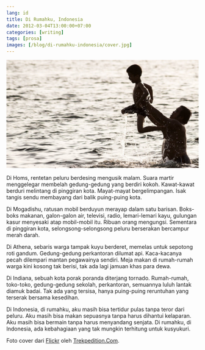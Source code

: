 ```yaml
---
lang: id
title: Di Rumahku, Indonesia
date: 2012-03-04T13:00:00+07:00
categories: [writing]
tags: [prosa]
images: [/blog/di-rumahku-indonesia/cover.jpg]
---
```

![Di Rumahku, Indonesia](cover.jpg)

Di Homs, rentetan peluru berdesing mengusik malam. Suara martir menggelegar membelah gedung-gedung yang berdiri kokoh. Kawat-kawat berduri melintang di pinggiran kota. Mayat-mayat bergelimpangan. Isak tangis sendu membayang dari balik puing-puing kota.

Di Mogadishu, ratusan mobil berduyun merayap dalam satu barisan. Boks-boks makanan, galon-galon air, televisi, radio, lemari-lemari kayu, gulungan kasur menyesaki atap mobil-mobil itu. Ribuan orang mengungsi. Sementara di pinggiran kota, selongsong-selongsong peluru berserakan bercampur merah darah.

Di Athena, sebaris warga tampak kuyu berderet, memelas untuk sepotong roti gandum. Gedung-gedung perkantoran dilumat api. Kaca-kacanya pecah dilempari mantan pegawainya sendiri. Meja makan di rumah-rumah warga kini kosong tak berisi, tak ada lagi jamuan khas para dewa.

Di Indiana, sebuah kota porak poranda diterjang tornado. Rumah-rumah, toko-toko, gedung-gedung sekolah, perkantoran, semuannya luluh lantak diamuk badai. Tak ada yang tersisa, hanya puing-puing reruntuhan yang terserak bersama kesedihan.

Di Indonesia, di rumahku, aku masih bisa tertidur pulas tanpa teror dari peluru. Aku masih bisa makan sepuasnya tanpa harus dihantui kelaparan. Aku masih bisa bermain tanpa harus menyandang senjata. Di rumahku, di Indonesia, ada kebahagiaan yang tak mungkin terhitung untuk kusyukuri.

Foto cover dari [Flickr](https://www.flickr.com/photos/trekpedition/24998627696/in/photostream/) oleh [Trekpedition.Com](https://www.flickr.com/photos/trekpedition/).
